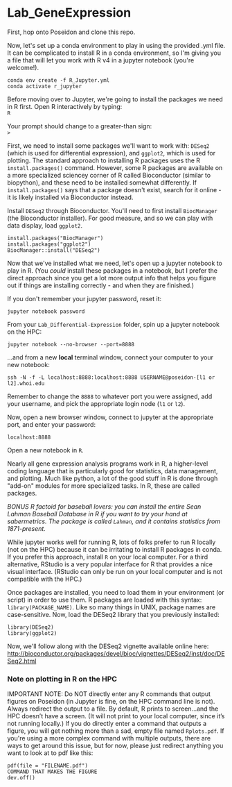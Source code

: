 # Lab_GeneExpression

First, hop onto Poseidon and clone this repo.

Now, let's set up a conda environment to play in using the provided .yml file. It can be complicated to install R in a conda environment, so I'm giving you a file that will let you work with R v4 in a jupyter notebook (you're welcome!).

```
conda env create -f R_Jupyter.yml
conda activate r_jupyter
```

Before moving over to Jupyter, we're going to install the packages we need in R first. Open R interactively by typing:\
`R`

Your prompt should change to a greater-than sign:\
`>`

First, we need to install some packages we'll want to work with: `DESeq2` (which is used for differential expression), and `ggplot2`, which is used for plotting. The standard approach to installing R packages uses the R `install.packages()` command. However, some R packages are available on a more specialized sciencey corner of R called Bioconductor (similar to biopython), and these need to be installed somewhat differently. If `install.packages()` says that a package doesn't exist, search for it online - it is likely installed via Bioconductor instead.

Install `DESeq2` through Bioconductor. You'll need to first install `BiocManager` (the Bioconductor installer). For good measure, and so we can play with data display, load `ggplot2`.

```
install.packages("BiocManager")
install.packages("ggplot2")
BiocManager::install("DESeq2")
```

Now that we've installed what we need, let's open up a jupyter notebook to play in R. (You *could* install these packages in a notebook, but I prefer the direct approach since you get a lot more output info that helps you figure out if things are installing correctly - and when they are finished.)

If you don't remember your jupyter password, reset it:

```
jupyter notebook password
```

From your `Lab_Differential-Expression` folder, spin up a jupyter notebook on the HPC:

```
jupyter notebook --no-browser --port=8888
```

...and from a new **local** terminal window, connect your computer to your new notebook:

```
ssh -N -f -L localhost:8888:localhost:8888 USERNAME@poseidon-[l1 or l2].whoi.edu
```

Remember to change the `8888` to whatever port you were assigned, add your username, and pick the appropriate login node (`l1` or `l2`).

Now, open a new browser window, connect to jupyter at the appropriate port, and enter your password:

```
localhost:8888
```

Open a new notebook in `R`.

Nearly all gene expression analysis programs work in R, a higher-level coding language that is particularly good for statistics, data management, and plotting. Much like python, a lot of the good stuff in R is done through "add-on" modules for more specialized tasks. In R, these are called packages.

*BONUS R factoid for baseball lovers: you can install the entire Sean Lahman Baseball Database in R if you want to try your hand at sabermetrics. The package is called `Lahman`, and it contains statistics from 1871-present.*

While jupyter works well for running R, lots of folks prefer to run R locally (not on the HPC) because it can be irritating to install R packages in conda. If you prefer this approach, install `R` on your local computer. For a third alternative, RStudio is a very popular interface for R that provides a nice visual interface. (RStudio can only be run on your local computer and is not compatible with the HPC.)

Once packages are installed, you need to load them in your environment (or script) in order to use them. R packages are loaded with this syntax: `library(PACKAGE_NAME)`. Like so many things in UNIX, package names are case-sensitive. Now, load the DESeq2 library that you previously installed:

```
library(DESeq2)
library(ggplot2)
```

Now, we'll follow along with the DESeq2 vignette available online here:\
http://bioconductor.org/packages/devel/bioc/vignettes/DESeq2/inst/doc/DESeq2.html

### Note on plotting in R on the HPC

IMPORTANT NOTE: Do NOT directly enter any R commands that output figures on Poseidon (in Jupyter is fine, on the HPC command line is not). Always redirect the output to a file. By default, R prints to screen...and  the HPC doesn’t have a screen. (It will not print to your local computer, since it’s not running locally.) If you do directly enter a command that outputs a figure, you will get nothing more than a sad, empty file named `Rplots.pdf`. If you're using a more complex command with multiple outputs, there are ways to get around this issue, but for now, please just redirect anything you want to look at to pdf like this:

```
pdf(file = "FILENAME.pdf")
COMMAND THAT MAKES THE FIGURE
dev.off()
```



